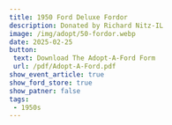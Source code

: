 ```yaml
---
title: 1950 Ford Deluxe Fordor
description: Donated by Richard Nitz-IL
image: /img/adopt/50-fordor.webp
date: 2025-02-25
button: 
 text: Download The Adopt-A-Ford Form
 url: /pdf/Adopt-A-Ford.pdf
show_event_article: true
show_ford_store: true
show_patner: false
tags: 
 - 1950s
---
```


